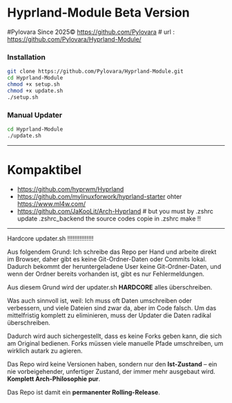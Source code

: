 # Hyprland-Module Beta Version

#Pylovara Since 2025© https://github.com/Pylovara #
url : https://github.com/Pylovara/Hyprland-Module/

### Installation 
```bash
git clone https://github.com/Pylovara/Hyprland-Module.git
cd Hyprland-Module
chmod +x setup.sh
chmod +x update.sh
./setup.sh
```

### Manual Updater
```bash
cd Hyprland-Module
./update.sh
```
------------------------------------------------------------------
# Kompaktibel
- https://github.com/hyprwm/Hyprland
- https://github.com/mylinuxforwork/hyprland-starter ohter https://www.ml4w.com/ 
- https://github.com/JaKooLit/Arch-Hyprland # but you must by .zshrc update .zshrc_backend the source codes copie in .zshrc make !! 
------------------------------------------------------------------
Hardcore updater.sh !!!!!!!!!!!!!!!

Aus folgendem Grund:
Ich schreibe das Repo per Hand und arbeite direkt im Browser, daher gibt es keine Git-Ordner-Daten oder Commits lokal. Dadurch bekommt der heruntergeladene User keine Git-Ordner-Daten, und wenn der Ordner bereits vorhanden ist, gibt es nur Fehlermeldungen.

Aus diesem Grund wird der updater.sh **HARDCORE** alles überschreiben.

Was auch sinnvoll ist, weil:
Ich muss oft Daten umschreiben oder verbessern, und viele Dateien sind zwar da, aber im Code falsch. Um das mittelfristig komplett zu eliminieren, muss der Updater die Daten radikal überschreiben.

Dadurch wird auch sichergestellt, dass es keine Forks geben kann, die sich am Original bedienen. Forks müssen viele manuelle Pfade umschreiben, um wirklich autark zu agieren.

Das Repo wird keine Versionen haben, sondern nur den **Ist-Zustand** – ein nie vorbeigehender, unfertiger Zustand, der immer mehr ausgebaut wird. **Komplett Arch-Philosophie pur**.

Das Repo ist damit ein **permanenter Rolling-Release**.
